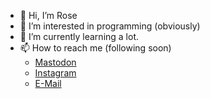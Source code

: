 - 👋 Hi, I’m Rose
- 👀 I’m interested in programming (obviously)
- 🌱 I’m currently learning a lot.
- 📫 How to reach me (following soon)
  - [Mastodon](https://queer.party/@rosenclosed)
  - [Instagram](https://instagram.com/enclosedrose)
  - [E-Mail](https://rosedev.de/#contact)

<!---
WilliamReed2004/WilliamReed2004 is a ✨ special ✨ repository because its `README.md` (this file) appears on your GitHub profile.
You can click the Preview link to take a look at your changes.
--->
